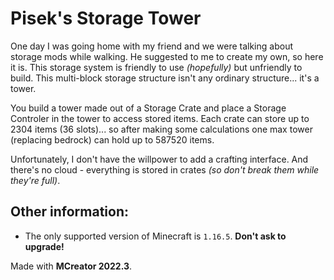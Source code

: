 # Pisek's Storage Tower

One day I was going home with my friend and we were talking about storage mods while walking. He suggested to me to create my own, so here it is. This storage system is friendly to use *(hopefully)* but unfriendly to build. This multi-block storage structure isn't any ordinary structure... it's a tower.

You build a tower made out of a Storage Crate and place a Storage Controler in the tower to access stored items. Each crate can store up to 2304 items (36 slots)... so after making some calculations one max tower (replacing bedrock) can hold up to 587520 items.

Unfortunately, I don't have the willpower to add a crafting interface. And there's no cloud - everything is stored in crates *(so don't break them while they're full)*.

## Other information:
* The only supported version of Minecraft is `1.16.5`. **Don't ask to upgrade!**

Made with **MCreator 2022.3**.
